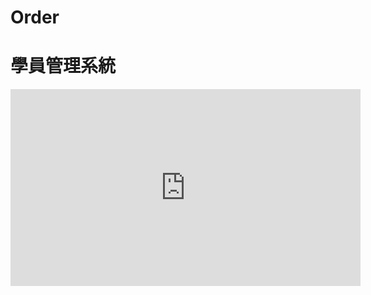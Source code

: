 # Order
<h1>學員管理系統</h1>
<iframe width="560" height="315" src="https://www.youtube.com/embed/jct0u9sl5EI" frameborder="0" allow="accelerometer; autoplay; encrypted-media; gyroscope; picture-in-picture" allowfullscreen></iframe>
